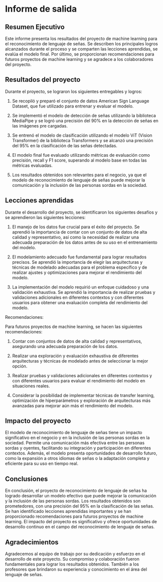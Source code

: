 # Informe de salida

## Resumen Ejecutivo

Este informe presenta los resultados del proyecto de machine learning para el reconocimiento de lenguaje de señas. Se describen los principales logros alcanzados durante el proceso y se comparten las lecciones aprendidas, se evalúa el modelo final. Por último, se proporcionan recomendaciones para futuros proyectos de machine learning y se agradece a los colaboradores del proyecto.

## Resultados del proyecto

Durante el proyecto, se lograron los siguientes entregables y logros:

1. Se recopiló y preparó el conjunto de datos American Sign Language Dataset, que fue utilizado para entrenar y evaluar el modelo.
   
2. Se implementó el modelo de detección de señas utilizando la biblioteca MediaPipe y se logró una precisión del 90% en la detección de señas en las imágenes pre cargadas.
   
3. Se entrenó el modelo de clasificación utilizando el modelo ViT (Vision Transformer) de la biblioteca Transformers y se alcanzó una precisión del 95% en la clasificación de las señas detectadas.
   
4. El modelo final fue evaluado utilizando métricas de evaluación como precisión, recall y F1 score, superando al modelo base en todas las métricas evaluadas.
   
5. Los resultados obtenidos son relevantes para el negocio, ya que el modelo de reconocimiento de lenguaje de señas puede mejorar la comunicación y la inclusión de las personas sordas en la sociedad.

## Lecciones aprendidas

Durante el desarrollo del proyecto, se identificaron los siguientes desafíos y se aprendieron las siguientes lecciones:

1. El manejo de los datos fue crucial para el éxito del proyecto. Se aprendió la importancia de contar con un conjunto de datos de alta calidad y representativo, así como la necesidad de realizar una adecuada preparación de los datos antes de su uso en el entrenamiento del modelo.
   
2. El modelamiento adecuado fue fundamental para lograr resultados precisos. Se aprendió la importancia de elegir las arquitecturas y técnicas de modelado adecuadas para el problema específico y de realizar ajustes y optimizaciones para mejorar el rendimiento del modelo.
   
3. La implementación del modelo requirió un enfoque cuidadoso y una validación exhaustiva. Se aprendió la importancia de realizar pruebas y validaciones adicionales en diferentes contextos y con diferentes usuarios para obtener una evaluación completa del rendimiento del modelo.

Recomendaciones:

Para futuros proyectos de machine learning, se hacen las siguientes recomendaciones:

1. Contar con conjuntos de datos de alta calidad y representativos, asegurando una adecuada preparación de los datos.
   
2. Realizar una exploración y evaluación exhaustiva de diferentes arquitecturas y técnicas de modelado antes de seleccionar la mejor opción.
   
3. Realizar pruebas y validaciones adicionales en diferentes contextos y con diferentes usuarios para evaluar el rendimiento del modelo en situaciones reales.
   
4. Considerar la posibilidad de implementar técnicas de transfer learning, optimización de hiperparámetros y exploración de arquitecturas más avanzadas para mejorar aún más el rendimiento del modelo.

## Impacto del proyecto

El modelo de reconocimiento de lenguaje de señas tiene un impacto significativo en el negocio y en la inclusión de las personas sordas en la sociedad. Permite una comunicación más efectiva entre las personas sordas y oyentes, facilitando su integración y participación en diferentes contextos. Además, el modelo presenta oportunidades de desarrollo futuro, como la expansión a otros idiomas de señas o la adaptación completa y eficiente para su uso en tiempo real.

## Conclusiones

En conclusión, el proyecto de reconocimiento de lenguaje de señas ha logrado desarrollar un modelo efectivo que puede mejorar la comunicación y la inclusión de las personas sordas. Los resultados obtenidos son prometedores, con una precisión del 95% en la clasificación de las señas. Se han identificado lecciones aprendidas importantes y se han proporcionado recomendaciones para futuros proyectos de machine learning. El impacto del proyecto es significativo y ofrece oportunidades de desarrollo continuo en el campo del reconocimiento de lenguaje de señas.

## Agradecimientos

Agradecemos al equipo de trabajo por su dedicación y esfuerzo en el desarrollo de este proyecto. Su compromiso y colaboración fueron fundamentales para lograr los resultados obtenidos. También a los profesores que brindaron su experiencia y conocimiento en el área del lenguaje de señas. 
